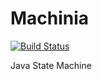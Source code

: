 Machinia 
==============

[![Build Status](https://travis-ci.org/alexwibowo/machinia.png?branch=master)](https://travis-ci.org/alexwibowo/machinia)

Java State Machine
